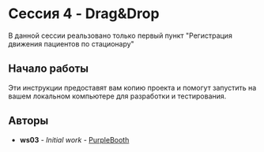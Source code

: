 # Сессия 4 - Drag&Drop

В данной сессии реальзовано только первый пункт "Регистрация движения пациентов по стационару"

## Начало работы

Эти инструкции предоставят вам копию проекта и помогут запустить на вашем локальном компьютере для разработки и тестирования.

## Авторы

* **ws03** - *Initial work* - [PurpleBooth](http://itb.lrmk.ru:3000/ws03)
